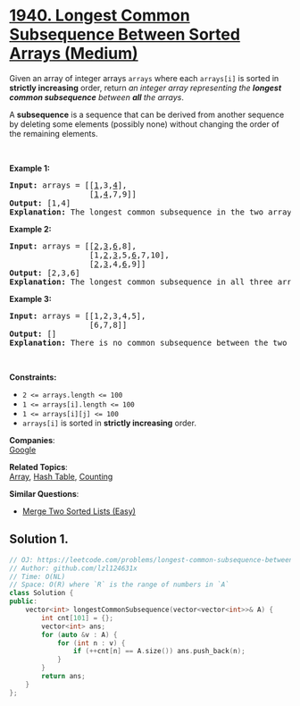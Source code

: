 # [1940. Longest Common Subsequence Between Sorted Arrays (Medium)](https://leetcode.com/problems/longest-common-subsequence-between-sorted-arrays/)

<p>Given an array of integer arrays <code>arrays</code> where each <code>arrays[i]</code> is sorted in <strong>strictly increasing</strong> order, return <em>an integer array representing the <strong>longest common subsequence</strong> between <strong>all</strong> the arrays</em>.</p>

<p>A <strong>subsequence</strong> is a sequence that can be derived from another sequence by deleting some elements (possibly none) without changing the order of the remaining elements.</p>

<p>&nbsp;</p>
<p><strong>Example 1:</strong></p>

<pre><strong>Input:</strong> arrays = [[<u>1</u>,3,<u>4</u>],
                 [<u>1</u>,<u>4</u>,7,9]]
<strong>Output:</strong> [1,4]
<strong>Explanation:</strong> The longest common subsequence in the two arrays is [1,4].
</pre>

<p><strong>Example 2:</strong></p>

<pre><strong>Input:</strong> arrays = [[<u>2</u>,<u>3</u>,<u>6</u>,8],
                 [1,<u>2</u>,<u>3</u>,5,<u>6</u>,7,10],
                 [<u>2</u>,<u>3</u>,4,<u>6</u>,9]]
<strong>Output:</strong> [2,3,6]
<strong>Explanation:</strong> The longest common subsequence in all three arrays is [2,3,6].
</pre>

<p><strong>Example 3:</strong></p>

<pre><strong>Input:</strong> arrays = [[1,2,3,4,5],
                 [6,7,8]]
<strong>Output:</strong> []
<strong>Explanation:</strong> There is no common subsequence between the two arrays.
</pre>

<p>&nbsp;</p>
<p><strong>Constraints:</strong></p>

<ul>
	<li><code>2 &lt;= arrays.length &lt;= 100</code></li>
	<li><code>1 &lt;= arrays[i].length &lt;= 100</code></li>
	<li><code>1 &lt;= arrays[i][j] &lt;= 100</code></li>
	<li><code>arrays[i]</code> is sorted in <strong>strictly increasing</strong> order.</li>
</ul>


**Companies**:  
[Google](https://leetcode.com/company/google)

**Related Topics**:  
[Array](https://leetcode.com/tag/array/), [Hash Table](https://leetcode.com/tag/hash-table/), [Counting](https://leetcode.com/tag/counting/)

**Similar Questions**:
* [Merge Two Sorted Lists (Easy)](https://leetcode.com/problems/merge-two-sorted-lists/)

## Solution 1.

```cpp
// OJ: https://leetcode.com/problems/longest-common-subsequence-between-sorted-arrays/
// Author: github.com/lzl124631x
// Time: O(NL)
// Space: O(R) where `R` is the range of numbers in `A`
class Solution {
public:
    vector<int> longestCommonSubsequence(vector<vector<int>>& A) {
        int cnt[101] = {};
        vector<int> ans;
        for (auto &v : A) {
            for (int n : v) {
                if (++cnt[n] == A.size()) ans.push_back(n);
            }
        }
        return ans;
    }
};
```